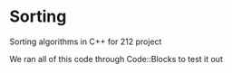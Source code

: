 # Sorting
Sorting algorithms in C++ for 212 project

We ran all of this code through Code::Blocks to test it out
